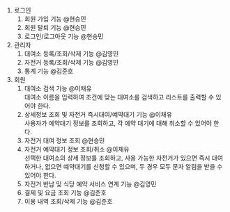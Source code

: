 1. 로그인
    1. 회원 가입 기능 @현승민
    2. 회원 탈퇴 기능 @현승민
    3. 로그인/로그아웃 기능 @현승민
2. 관리자
    1. 대여소 등록/조회/삭제 기능 @김영민
    2. 자전거 등록/조회/삭제 기능 @김영민
    3. 통계 기능 @김준호
3. 회원
    1. 대여소 검색 기능 @이채유  
        대여소 이름을 입력하여 조건에 맞는 대여소를 검색하고 리스트를 출력할 수 있어야 한다.
    2. 상세정보 조회 및 자전거 즉시대여/예약대기 기능 @이채유  
        사용자가 예약대기 정보를 조회하고, 각 예약 대기에 대해 취소할 수 있어야 한다.
    3. 자전거 대여 정보 조회 @현승민
    4. 자전거 예약대기 정보 조회/취소 @이채유  
        선택한 대여소의 상세 정보를 조회하고, 사용 가능한 자전거가 있으면 즉시 대여하거나, 없으면 예약대기를 신청할 수 있으며, 두 경우 모두 문자 알림을 받을 수 있어야 한다.
    5. 자전거 반납 및 식당 예약 서비스 연계 기능 @김영민
    6. 결제 및 요금 조회 기능 @김준호
    7. 이용 내역 조회/삭제 기능 @김준호
    